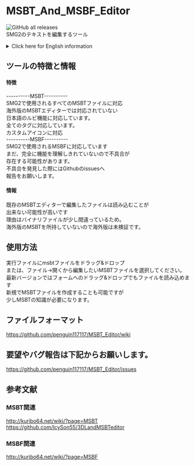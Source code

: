 # MSBT_And_MSBF_Editor
<img alt="GitHub all releases" src="https://img.shields.io/github/downloads/penguin117117/MSBT_Editor/total"><br>
SMG2のテキストを編集するツール

<details>
<summary>Click here for English information </summary>
  
## Tool features and information
#### Features 
----------MSBT----------</br>
Supports all MSBT files used by SMG2</br>
It supports the Japanese ruby function, which is not supported by the overseas version of the MSBT editor.</br>
Compatible with all tags </br>
Support for custom icons</br>
----------MSBF----------</br>
Supports MSBF used in SMG2</br>
There may be a bug because we haven't fully understood the function yet.</br>
If you find a bug, please report it to issues on Github.
#### Information 
There is a high possibility that the file edited with the existing MSBT editor cannot be read.</br>
The reason is that the binary file is a little wrong.</br>
The overseas version of the MSBT file has not been verified, but I think it can probably be read.</br>
## How to use 
Drag and drop the msbt file into the executable</br>
Alternatively, select the MSBT file you want to edit from File → Open.</br>
In the latest version, you can also load the file by dragging and dropping it on the form.</br>
It is possible to create a new MSBT file, but it requires a little knowledge of MSBT.</br>
## File format
https://github.com/penguin117117/MSBT_Editor/wiki

## If you have any requests or bug reports, please use the URL below.
https://github.com/penguin117117/MSBT_Editor/issues

## References
### MSBT
http://kuribo64.net/wiki/?page=MSBT</br>
https://github.com/IcySon55/3DLandMSBTeditor
### MSBF
http://kuribo64.net/wiki/?page=MSBF
</details>


  
## ツールの特徴と情報
#### 特徴
----------MSBT----------</br>
SMG2で使用されるすべてのMSBTファイルに対応</br>
海外版のMSBTエディターでは対応されていない</br>
日本語のルビ機能に対応しています。</br>
全てのタグに対応しています。 </br>
カスタムアイコンに対応</br>
----------MSBF----------</br>
SMG2で使用されるMSBFに対応しています</br>
まだ、完全に機能を理解しきれていないので不具合が</br>
存在する可能性があります。</br>
不具合を発見した際にはGithubのissuesへ</br>
報告をお願いします。

#### 情報
既存のMSBTエディターで編集したファイルは読み込むことが</br>
出来ない可能性が高いです</br>
理由はバイナリファイルが少し間違っているため。</br>
海外版のMSBTを所持していないので海外版は未検証です。
## 使用方法
実行ファイルにmsbtファイルをドラッグ&ドロップ</br>
または、ファイル→開くから編集したいMSBTファイルを選択してください。</br>
最新バージョンではフォームへのドラッグ&ドロップでもファイルを読み込めます</br>
新規でMSBTファイルを作成することも可能ですが</br>
少しMSBTの知識が必要になります。
## ファイルフォーマット
https://github.com/penguin117117/MSBT_Editor/wiki

## 要望やバグ報告は下記からお願いします。
https://github.com/penguin117117/MSBT_Editor/issues

## 参考文献
### MSBT関連
http://kuribo64.net/wiki/?page=MSBT</br>
https://github.com/IcySon55/3DLandMSBTeditor
### MSBF関連
http://kuribo64.net/wiki/?page=MSBF


